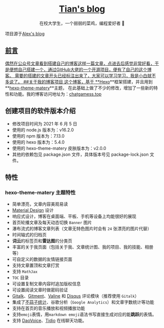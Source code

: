 <p align="center">
    <h1 align="center"><a href="https://github.com/2236154332/boke.github.io">Tian's blog</a></h1>
    <p align="center">在校大学生，一个弱弱的菜鸡，编程爱好者 🤞</p>
    <p>项目源于<a href="https://github.com/pudongping/pudongping.github.io">Alex's blog</p>
</p>

        
## 前言
偶然在公众号文章看到搭建自己的博客这样一篇文章，点进去后感觉非常好看，于是便想自己搭建一个，通过GitHub大佬的一个开源项目，便有了自己的这个博客。
需要的搭建的文章开头已经标注出来了，大家可以学习学习，我是小白就不多说了。
##关于我的博客项目
这个博客，基于 **[Hexo](https://hexo.io/zh-cn/docs/)**框架搭建，并且用到 **[hexo-theme-matery](https://github.com/blinkfox/hexo-theme-matery)**主题，
在此基础上做了不少的修改，增加了一些新的特性和功能。我的博客访问地址为：[chatgamess.top](chatgamess.top)
## 创建项目的软件版本介绍
- 修改项目时间为 2021 年 6 月 5 日
- 使用的 node.js 版本为：v16.2.0
- 使用的 npm 版本为：7.13.0
- 使用的 hexo 版本为：5.4.0
- 使用的 hexo-theme-matery 皮肤版本为：v2.0.0
- 其他的依赖包见 package.json 文件，具体版本号见 package-lock.json 文件。

        
   
 ## 特性

### hexo-theme-matery 主题特性

- 简单漂亮，文章内容美观易读
- [Material Design](https://material.io/) 设计
- 响应式设计，博客在桌面端、平板、手机等设备上均能很好的展现
- 首页轮播文章及每天动态切换 `Banner` 图片
- 瀑布流式的博客文章列表（文章无特色图片时会有 `24` 张漂亮的图片代替）
- 时间轴式的归档页
- **词云**的标签页和**雷达图**的分类页
- 丰富的关于我页面（包括关于我、文章统计图、我的项目、我的技能、相册等）
- 可自定义的数据的友情链接页面
- 支持文章置顶和文章打赏
- 支持 `MathJax`
- `TOC` 目录
- 可设置复制文章内容时追加版权信息
- 可设置阅读文章时做密码验证
- [Gitalk](https://gitalk.github.io/)、[Gitment](https://imsun.github.io/gitment/)、[Valine](https://valine.js.org/) 和 [Disqus](https://disqus.com/) 评论模块（推荐使用 `Gitalk`）
- 集成了[不蒜子统计](http://busuanzi.ibruce.info/)、谷歌分析（`Google Analytics`）和文章字数统计等功能
- 支持在首页的音乐播放和视频播放功能
- 支持`emoji`表情，用`markdown emoji`语法书写直接生成对应的能**跳跃**的表情。
- 支持 [DaoVoice](http://www.daovoice.io/)、[Tidio](https://www.tidio.com/) 在线聊天功能。


